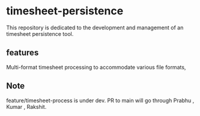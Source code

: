 # timesheet-persistence
This repository is dedicated to the development and management of an timesheet persistence tool. 
## features
Multi-format timesheet processing to accommodate various file formats,
## Note
feature/timesheet-process is under dev. PR to main will go through Prabhu , Kumar , Rakshit.
